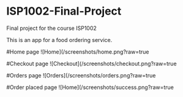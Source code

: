 # ISP1002-Final-Project
Final project for the course ISP1002

This is an app for a food ordering service.

#Home page
![Home](/screenshots/home.png?raw=true

#Checkout page
![Checkout](/screenshots/checkout.png?raw=true

#Orders page
![Orders](/screenshots/orders.png?raw=true

#Order placed page
![Home](/screenshots/success.png?raw=true

